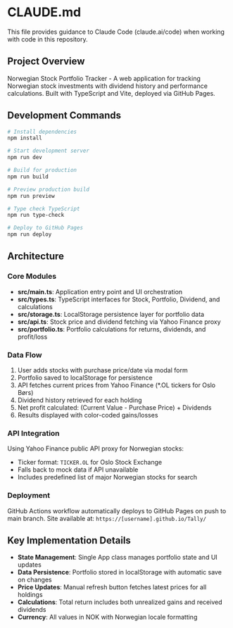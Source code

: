 # CLAUDE.md

This file provides guidance to Claude Code (claude.ai/code) when working with code in this repository.

## Project Overview

Norwegian Stock Portfolio Tracker - A web application for tracking Norwegian stock investments with dividend history and performance calculations. Built with TypeScript and Vite, deployed via GitHub Pages.

## Development Commands

```bash
# Install dependencies
npm install

# Start development server
npm run dev

# Build for production
npm run build

# Preview production build
npm run preview

# Type check TypeScript
npm run type-check

# Deploy to GitHub Pages
npm run deploy
```

## Architecture

### Core Modules

- **src/main.ts**: Application entry point and UI orchestration
- **src/types.ts**: TypeScript interfaces for Stock, Portfolio, Dividend, and calculations
- **src/storage.ts**: LocalStorage persistence layer for portfolio data
- **src/api.ts**: Stock price and dividend fetching via Yahoo Finance proxy
- **src/portfolio.ts**: Portfolio calculations for returns, dividends, and profit/loss

### Data Flow

1. User adds stocks with purchase price/date via modal form
2. Portfolio saved to localStorage for persistence
3. API fetches current prices from Yahoo Finance (*.OL tickers for Oslo Børs)
4. Dividend history retrieved for each holding
5. Net profit calculated: (Current Value - Purchase Price) + Dividends
6. Results displayed with color-coded gains/losses

### API Integration

Using Yahoo Finance public API proxy for Norwegian stocks:
- Ticker format: `TICKER.OL` for Oslo Stock Exchange
- Falls back to mock data if API unavailable
- Includes predefined list of major Norwegian stocks for search

### Deployment

GitHub Actions workflow automatically deploys to GitHub Pages on push to main branch. Site available at: `https://[username].github.io/Tally/`

## Key Implementation Details

- **State Management**: Single App class manages portfolio state and UI updates
- **Data Persistence**: Portfolio stored in localStorage with automatic save on changes
- **Price Updates**: Manual refresh button fetches latest prices for all holdings
- **Calculations**: Total return includes both unrealized gains and received dividends
- **Currency**: All values in NOK with Norwegian locale formatting